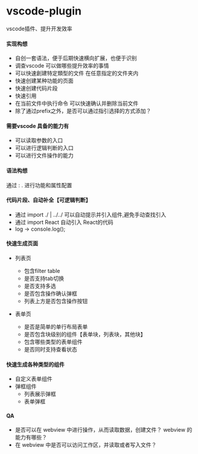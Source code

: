# vscode-plugin
vscode插件、提升开发效率

#### 实现构想
- 自创一套语法，便于后期快速横向扩展，也便于识别
- 调查vscode 可以做哪些提升效率的事情
- 可以快速創建特定類型的文件 在任意指定的文件夹内
- 快速创建某种功能的页面
- 快速创建代码片段
- 快速引用
- 在当前文件中执行命令 可以快速确认并删除当前文件
- 除了通过prefix之外，是否可以通过指引选择的方式添加？


#### 需要vscode 具备的能力有

- 可以读取参数的入口
- 可以进行逻辑判断的入口
- 可以进行文件操作的能力



#### 语法构想
通过 : . 进行功能和属性配置

[框架]:[片段类型]
[react|vue]:[page|comp]:[filter|list|modal]:[ref|]


#### 代码片段、自动补全【可逻辑判断】
- 通过  import ./ | ../../ 可以自动提示并引入组件,避免手动查找引入
- 通过 import React  自动引入 React的代码
- log -> console.log();

#### 快速生成页面

- 列表页
  - 包含filter table
  - 是否支持tab切换
  - 是否支持多选
  - 是否包含操作确认弹框
  - 列表上方是否包含操作按钮

- 表单页
  - 是否是简单的单行布局表单
  - 是否包含块级别的组件【表单块，列表块，其他块】
  - 包含哪些类型的表单组件
  - 是否同时支持查看状态

#### 快速生成各种类型的组件

  - 自定义表单组件
  - 弹框组件
    - 列表展示弹框
    - 表单弹框



#### QA
- 是否可以在 webview 中进行操作，从而读取数据，创建文件？ webview 的能力有哪些？
- 在 webview 中是否可以访问工作区，并读取或者写入文件？
